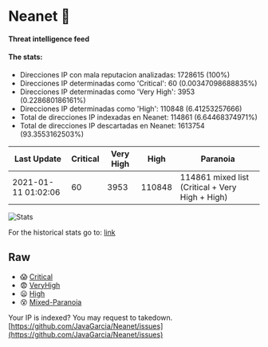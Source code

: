 # Neanet :hocho:
#### Threat intelligence feed
#### The stats:

- Direcciones IP con mala reputacion analizadas: 1728615 (100%)
- Direcciones IP determinadas como 'Critical':  60 (0.00347098688835%)
- Direcciones IP determinadas como 'Very High':  3953 (0.228680186161%)
- Direcciones IP determinadas como 'High':  110848 (6.41253257666)
- Total de direcciones IP indexadas en Neanet:  114861 (6.64468374971%)
- Total de direcciones IP descartadas en Neanet:  1613754 (93.3553162503%)

| Last Update | Critical | Very High | High | Paranoia |
| --- | --- | --- | --- | --- |
| 2021-01-11 01:02:06 | 60 | 3953 | 110848 | 114861 mixed list (Critical + Very High + High)|

![Stats](https://docs.google.com/spreadsheets/d/e/2PACX-1vSnaNMIXVabIpDJjufMlzH7poXnshF3mgd8Is1g9ytUEzVsP5my4Trn8f-xkoLLQ38xpL3HtmUexLo6/pubchart?oid=501124687&format=image)

For the historical stats go to: [link](/stats.csv)
## Raw
- :scream: [Critical](https://raw.githubusercontent.com/JavaGarcia/Neanet/master/blacklists/neanet_critical.txt)
- :fearful: [VeryHigh](https://raw.githubusercontent.com/JavaGarcia/Neanet/master/blacklists/neanet_veryHigh.txtt)
- :frowning: [High](https://raw.githubusercontent.com/JavaGarcia/Neanet/master/blacklists/neanet_high.txt)
- :dizzy_face: [Mixed-Paranoia](https://raw.githubusercontent.com/JavaGarcia/Neanet/master/blacklists/neanet_all.txt)


Your IP is indexed? You may request to takedown. [https://github.com/JavaGarcia/Neanet/issues](https://github.com/JavaGarcia/Neanet/issues)
















































































































































































































































































































































































































































































































































































































































































































































































































































































































































































































































































































































































































































































































































































































































































































































































































































































































































































































































































































































































































































































































































































































































































































































































































































































































































































































































































































































































































































































































































































































































































































































































































































































































































































































































































































































